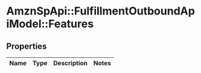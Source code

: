 # AmznSpApi::FulfillmentOutboundApiModel::Features

## Properties
Name | Type | Description | Notes
------------ | ------------- | ------------- | -------------

